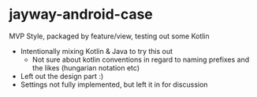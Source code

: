 # jayway-android-case

MVP Style, packaged by feature/view, testing out some Kotlin

- Intentionally mixing Kotlin & Java to try this out
    - Not sure about kotlin conventions in regard to naming prefixes and the likes (hungarian notation etc)
- Left out the design part :)
- Settings not fully implemented, but left it in for discussion